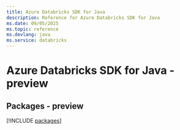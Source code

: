 ```yaml
---
title: Azure Databricks SDK for Java
description: Reference for Azure Databricks SDK for Java
ms.date: 09/05/2025
ms.topic: reference
ms.devlang: java
ms.service: databricks
---
```

# Azure Databricks SDK for Java - preview
## Packages - preview
[!INCLUDE [packages](databricks-index.md)]